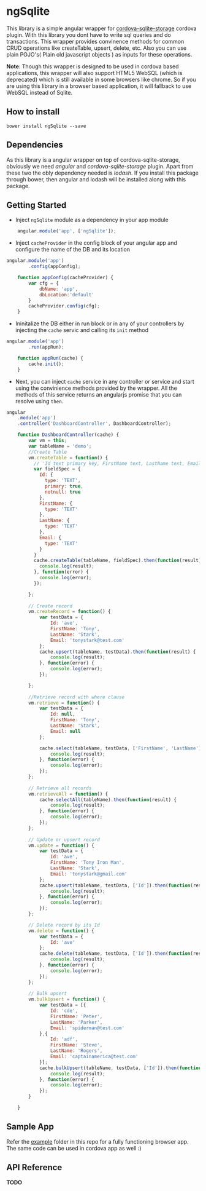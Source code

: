 ngSqlite
=================

This library is a simple angular wrapper for [cordova-sqlite-storage](https://github.com/litehelpers/Cordova-sqlite-storage) cordova plugin. With this library you dont have to write sql queries and do transactions. This wrapper provides convinence methods for common CRUD operations like createTable, upsert, delete, etc. Also you can use plain POJO's( Plain old javascript objects ) as inputs for these operations.

**Note**: Though this wrapper is designed to be used in cordova based applications, this wrapper will also support HTML5 WebSQL (which is deprecated) which is still available in some browsers like chrome. So if you are using this library in a browser based application, it will fallback to use WebSQL instead of Sqlite.

## How to install

`bower install ngSqlite --save`

## Dependencies
As this library is a angular wrapper on top of cordova-sqlite-storage, obviously we need *angular* and *cordova-sqlite-storage* plugin. Apart from these two the obly dependency needed is *lodash*. If you install this package through bower, then angular and lodash will be installed along with this package.

## Getting Started
* Inject `ngSqlite` module as a dependency in your app module

```javascript
    angular.module('app', ['ngSqlite']);
```

* Inject `cacheProvider` in the config block of your angular app and configure the name of the DB and its location

```javascript
angular.module('app')
        .config(appConfig);

    function appConfig(cacheProvider) {
        var cfg = {
            dbName: 'app',
            dbLocation:'default'
        }
        cacheProvider.config(cfg);
    }
```

* Ininitalize the DB either in run block or in any of your controllers by injecting the `cache` servic and calling its `init` method

```javascript
angular.module('app')
        .run(appRun);

    function appRun(cache) {
        cache.init();
    }
```

* Next, you can inject `cache` service in any controller or service and start using the convinience methods provided by the wrapper. All the methods of this service returns an angularjs promise that you can resolve using `then`.

```javascript
angular
    .module('app')
    .controller('DashboardController', DashboardController);

    function DashboardController(cache) {
        var vm = this;
        var tableName = 'demo';
        //Create Table
        vm.createTable = function() {
          // 'Id text primary key, FirstName text, LastName text, Email text'
          var fieldSpec = {
            Id: {
              type: 'TEXT',
              primary: true,
              notnull: true
            },
            FirstName: {
              type: 'TEXT'
            },
            LastName: {
              type: 'TEXT'
            },
            Email: {
              type: 'TEXT'
            }
          }
          cache.createTable(tableName, fieldSpec).then(function(result) {
            console.log(result);
          }, function(error) {
            console.log(error);
          });

        };
        
        // Create record
        vm.createRecord = function() {
            var testData = {
                Id: 'ave',
                FirstName: 'Tony',
                LastName: 'Stark',
                Email: 'tonystark@test.com'
            };
            cache.upsert(tableName, testData).then(function(result) {
                console.log(result);
            }, function(error) {
                console.log(error);
            });

        };
        
        //Retrieve record with where clause
        vm.retrieve = function() {
            var testData = {
                Id: null,
                FirstName: 'Tony',
                LastName: 'Stark',
                Email: null
            };

            cache.select(tableName, testData, ['FirstName', 'LastName']).then(function(result) {
                console.log(result);
            }, function(error) {
                console.log(error);
            });
        };
        
        // Retrieve all records
        vm.retrieveAll = function() {
            cache.selectAll(tableName).then(function(result) {
                console.log(result);
            }, function(error) {
                console.log(error);
            });
        };
        
        // Update or upsert record
        vm.update = function() {
            var testData = {
                Id: 'ave',
                FirstName: 'Tony Iron Man',
                LastName: 'Stark',
                Email: 'tonystark@gmail.com'
            };
            cache.upsert(tableName, testData, ['Id']).then(function(result) {
                console.log(result);
            }, function(error) {
                console.log(error);
            });
        };

        // Delete record by its Id
        vm.delete = function() {
            var testData = {
                Id: 'ave'
            };
            cache.delete(tableName, testData, ['Id']).then(function(result) {
                console.log(result);
            }, function(error) {
                console.log(error);
            });
        };
        
        // Bulk upsert
        vm.bulkUpsert = function() {
            var testData = [{
                Id: 'cde',
                FirstName: 'Peter',
                LastName: 'Parker',
                Email: 'spiderman@test.com'
            },{
                Id: 'adf',
                FirstName: 'Steve',
                LastName: 'Rogers',
                Email: 'captainamerica@test.com'
            }];
            cache.bulkUpsert(tableName, testData, ['Id']).then(function(result){
                console.log(result);
            }, function(error) {
                console.log(error);
            });
        }

    }
```

## Sample App
Refer the [example](../blob/master/example) folder in this repo for a fully functioning browser app. The same code can be used in cordova app as well :)

## API Reference
**TODO**
